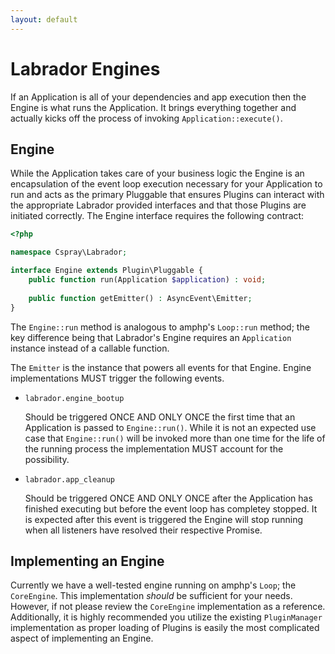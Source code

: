 ```yaml
---
layout: default
---
```

# Labrador Engines

If an Application is all of your dependencies and app execution then the Engine is what 
runs the Application. It brings everything together and actually kicks off the process 
of invoking `Application::execute()`.

##  Engine

While the Application takes care of your business logic the Engine is an encapsulation of 
the event loop execution necessary for your Application to run and acts as the primary Pluggable 
that ensures Plugins can interact with the appropriate Labrador provided interfaces and that 
those Plugins are initiated correctly. The Engine interface requires the following contract:

```php
<?php

namespace Cspray\Labrador;

interface Engine extends Plugin\Pluggable {
    public function run(Application $application) : void;
    
    public function getEmitter() : AsyncEvent\Emitter;
}
```

The `Engine::run` method is analogous to amphp's `Loop::run` method; the key difference being 
that Labrador's Engine requires an `Application` instance instead of a callable function.

The `Emitter` is the instance that powers all events for that Engine. Engine implementations MUST
trigger the following events.

- `labrador.engine_bootup` 

    Should be triggered ONCE AND ONLY ONCE the first time that an Application is passed to `Engine::run()`. 
    While it is not an expected use case that `Engine::run()` will be invoked more than one time for the life of 
    the running process the implementation MUST account for the possibility.
    
- `labrador.app_cleanup`

    Should be triggered ONCE AND ONLY ONCE after the Application has finished executing but before the 
    event loop has completey stopped. It is expected after this event is triggered the Engine will stop 
    running when all listeners have resolved their respective Promise.
    
## Implementing an Engine

Currently we have a well-tested engine running on amphp's `Loop`; the `CoreEngine`. This implementation _should_
be sufficient for your needs. However, if not please review the `CoreEngine` implementation as a reference. Additionally,
it is highly recommended you utilize the existing `PluginManager` implementation as proper loading of Plugins is easily the 
most complicated aspect of implementing an Engine.